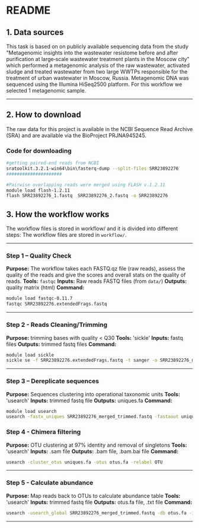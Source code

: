 #  README

## 1. Data sources

This task is based on on publicly available sequencing data from the study "Metagenomic insights into the wastewater resistome before and after purification at large‐scale wastewater treatment plants in the Moscow city" which performed a metagenomic analysis of the raw wastewater, activated sludge and treated wastewater from two large WWTPs responsible for the treatment of urban wastewater in Moscow, Russia. Metagenomic DNA was sequenced using the Illumina HiSeq2500 platform. For this workflow we selected 1 metagenomic sample.

---

## 2. How to download

The raw data for this project is available in the NCBI Sequence Read Archive (SRA) and are available via the BioProject PRJNA945245.
### Code for downloading

```bash
#getting paired-end reads from NCBI
sratoolkit.3.2.1-win64\bin\fasterq-dump --split-files SRR23892276
#####################

#Pairwise overlapping reads were merged using FLASH v.1.2.11
module load flash-1.2.11
flash SRR23892276_1.fastq  SRR23892276_2.fastq -o SRR23892276
```


## 3. How the workflow works
The workflow files is stored in workflow/ and it is divided into different steps:
The workflow files are stored in `workflow/`.

---

### Step 1 – Quality Check

**Purpose:** The workflow takes each FASTQ.qz file (raw reads), assess the quality of the reads and give the scores and overall stats on the quality of reads.
**Tools:** `fastqc`
**Inputs:** Raw reads FASTQ files (from `data/`)
**Outputs:** quality matrix (html)
**Command:**

```bash
module load fastqc-0.11.7
fastqc SRR23892276.extendedFrags.fastq                                        

```

---

### Step 2 - Reads Cleaning/Trimming

**Purpose:** trimming bases with quality < Q30
**Tools:** 'sickle'
**Inputs:** fastq files
**Outputs:** trimmed fastq files
**Command:**

```bash
module load sickle
sickle se -f SRR23892276.extendedFrags.fastq -t sanger -o SRR23892276_merged_trimmed.fastq -q 30

```
---

### Step 3 – Dereplicate sequences

**Purpose:** Sequences clustering into operational taxonomic units
**Tools:** 'usearch'
**Inputs:** trimmed fastq file
**Outputs:** uniques.fa
**Command:**
```bash
module load usearch
usearch -fastx_uniques SRR23892276_merged_trimmed.fastq -fastaout uniques.fa -sizeout

```
### Step 4 - Chimera filtering

**Purpose:** OTU clustering at 97% identity and removal of singletons
**Tools:** 'usearch'
**Inputs:** .sam file
**Outputs:** .bam file, .bam.bai file
**Command:**

```bash
usearch -cluster_otus uniques.fa -otus otus.fa -relabel OTU


```
---
### Step 5 - Calculate abundance

**Purpose:** Map reads back to OTUs to calculate abundance table
**Tools:** 'usearch'
**Inputs:** trimmed fastq file
**Outputs:** otus.fa file, .txt file
**Command:**

```bash
usearch -usearch_global SRR23892276_merged_trimmed.fastq -db otus.fa -id 0.97 -strand both -otutabout otu_table.txt


```
---
